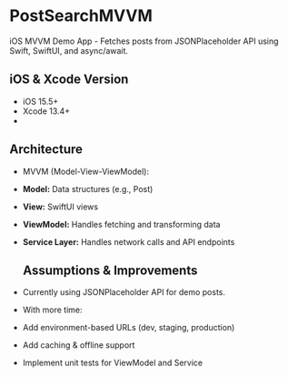 # PostSearchMVVM
iOS MVVM Demo App - Fetches posts from JSONPlaceholder API using Swift, SwiftUI, and async/await.

## iOS & Xcode Version
- iOS 15.5+
- Xcode 13.4+
- 
## Architecture
- MVVM (Model-View-ViewModel):
- **Model:** Data structures (e.g., Post)
- **View:** SwiftUI views
- **ViewModel:** Handles fetching and transforming data
- **Service Layer:** Handles network calls and API endpoints

  ## Assumptions & Improvements
- Currently using JSONPlaceholder API for demo posts.
- With more time:
- Add environment-based URLs (dev, staging, production)
- Add caching & offline support
- Implement unit tests for ViewModel and Service
